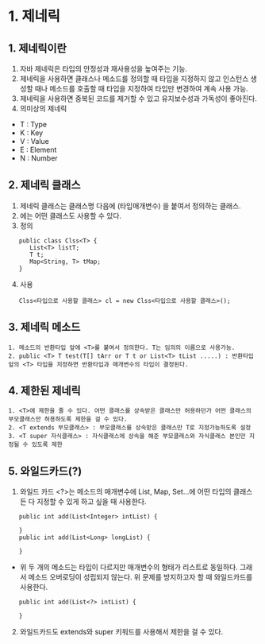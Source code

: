 # 1. 제네릭
## 1. 제네릭이란
1. 자바 제네릭은 타입의 안정성과 재사용성을 높여주는 기능.
2. 제네릭을 사용하면 클래스나 메소드를 정의할 때 타입을 지정하지 않고 인스턴스 생성할 때나 메소드를 호출할 때 타입을 지정하여 타입만 변경하여 계속 사용 가능.
3. 제네릭을 사용하면 중복된 코드를 제거할 수 있고 유지보수성과 가독성이 좋아진다.
4. 의미상의 제네릭
- T : Type
- K : Key
- V : Value
- E : Element
- N : Number

## 2. 제네릭 클래스
1. 제네릭 클래스는 클래스명 다음에 <T>(타입매개변수) 을 붙여서 정의하는 클래스.
2. <T> 에는 어떤 클래스도 사용할 수 있다.
3. 정의
```
   public class Clss<T> {
      List<T> listT;
      T t;
      Map<String, T> tMap;
   }
```
4. 사용 
```
   Clss<타입으로 사용할 클래스> cl = new Clss<타입으로 사용할 클래스>();
```

## 3. 제네릭 메소드
```
1. 메소드의 반환타입 앞에 <T>를 붙여서 정의한다. T는 임의의 이름으로 사용가능.
2. public <T> T test(T[] tArr or T t or List<T> tList .....) : 반환타입 앞의 <T> 타입을 지정하면 반환타입과 매개변수의 타입이 결정된다.
```

## 4. 제한된 제네릭
```
1. <T>에 제한을 줄 수 있다. 어떤 클래스를 상속받은 클래스만 허용하던가 어떤 클래스의 부모클래스만 허용하도록 제한을 걸 수 있다.
2. <T extends 부모클래스> : 부모클래스를 상속받은 클래스만 T로 지정가능하도록 설정
3. <T super 자식클래스> : 자식클래스에 상속을 해준 부모클래스와 자식클래스 본인만 지정될 수 있도록 제한
```

## 5. 와일드카드(?)
1. 와일드 카드 <?>는 메소드의 매개변수에 List, Map, Set...에 어떤 타입의 클래스든 다 지정할 수 있게 하고 싶을 때 사용한다.  
```
   public int add(List<Integer> intList) {

   }  
   public int add(List<Long> longList) {

   }
```
- 위 두 개의 메소드는 타입이 다르지만 매개변수의 형태가 리스트로 동일하다. 그래서 메소드 오버로딩이 성립되지 않는다. 위 문제를 방지하고자 할 때 와일드카드를 사용한다.  
```
   public int add(List<?> intList) {

   }
```
2. 와일드카드도 extends와 super 키워드를 사용해서 제한을 걸 수 있다.